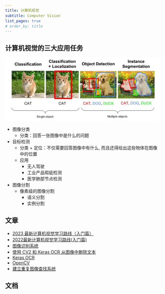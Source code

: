 ```yaml
---
title: 计算机视觉
subtitle: Computer Vision
list_pages: true
# order_by: title
---
```


## 计算机视觉的三大应用任务

![img](images/computer_visual_task.png)

* 图像分类
    - 分类：回答一张图像中是什么的问题
* 目标检测
    - 分类 + 定位：不仅需要回答图像中有什么, 而且还得给出这些物体在图像中的位置
    - 应用
        - 无人驾驶
        - 工业产品瑕疵检测
        - 医学肺部节点检测
* 图像分割
    - 像素级的图像分割
        - 语义分割
        - 实例分割

## 文章

* [2023 最新计算机视觉学习路线（入门篇）](https://mp.weixin.qq.com/s/CSo8TzC7WjVkPJ2XCI2aCg)
* [2022最新计算机视觉学习路线(入门篇)](https://mp.weixin.qq.com/s/lU2wQhyYBceSgWtduVTjHg)
* [图像识别系统](https://mp.weixin.qq.com/s/QS-yeyTjK_xqleIPsIL3tg)
* [使用 CV2 和 Keras OCR 从图像中删除文本](https://mp.weixin.qq.com/s/I1_2xGMGxBkUK7gMyrE9gQ) 
* [Keras OCR](https://keras-ocr.readthedocs.io/en/latest/examples/index.html)
* [OpenCV](https://opencv24-python-tutorials.readthedocs.io/en/latest/index.html)
* [建立重复图像查找系统](https://mp.weixin.qq.com/s/BE_07eA3nDBsEKyB4jcVoA)


## 文档

